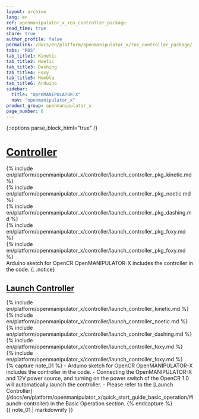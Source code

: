 ```yaml
---
layout: archive
lang: en
ref: openmanipulator_x_ros_controller_package
read_time: true
share: true
author_profile: false
permalink: /docs/en/platform/openmanipulator_x/ros_controller_package/
tabs: "ROS"
tab_title1: Kinetic
tab_title2: Noetic
tab_title3: Dashing
tab_title4: Foxy
tab_title5: Humble
tab_title6: Arduino
sidebar:
  title: "OpenMANIPULATOR-X"
  nav: "openmanipulator_x"
product_group: openmanipulator_x
page_number: 6
---
```


<div style="counter-reset: h1 4"></div>

{::options parse_block_html="true" /}

# [Controller](#controller)

<section data-id="{{ page.tab_title1 }}" class="tab_contents">
{% include en/platform/openmanipulator_x/controller/launch_controller_pkg_kinetic.md %}
</section>

<section data-id="{{ page.tab_title2 }}" class="tab_contents">
{% include en/platform/openmanipulator_x/controller/launch_controller_pkg_noetic.md %}
</section>

<section data-id="{{ page.tab_title3 }}" class="tab_contents">
{% include en/platform/openmanipulator_x/controller/launch_controller_pkg_dashing.md %}
</section>

<section data-id="{{ page.tab_title4 }}" class="tab_contents">
{% include en/platform/openmanipulator_x/controller/launch_controller_pkg_foxy.md %}
</section>

<section data-id="{{ page.tab_title5 }}" class="tab_contents">
{% include en/platform/openmanipulator_x/controller/launch_controller_pkg_foxy.md %}
</section>

<section data-id="{{ page.tab_title6 }}" class="tab_contents">
Arduino sketch for OpenCR OpenMANIPULATOR-X includes the controller in the code.
{: .notice}
</section>

## [Launch Controller](#launch-controller)

<section data-id="{{ page.tab_title1 }}" class="tab_contents">
{% include en/platform/openmanipulator_x/controller/launch_controller_kinetic.md %}
</section>

<section data-id="{{ page.tab_title2 }}" class="tab_contents">
{% include en/platform/openmanipulator_x/controller/launch_controller_noetic.md %}
</section>

<section data-id="{{ page.tab_title3 }}" class="tab_contents">
{% include en/platform/openmanipulator_x/controller/launch_controller_dashing.md %}
</section>

<section data-id="{{ page.tab_title4 }}" class="tab_contents">
{% include en/platform/openmanipulator_x/controller/launch_controller_foxy.md %}
</section>

<section data-id="{{ page.tab_title5 }}" class="tab_contents">
{% include en/platform/openmanipulator_x/controller/launch_controller_foxy.md %}
</section>

<section data-id="{{ page.tab_title6 }}" class="tab_contents">
{% capture note_01 %}
- Arduino sketch for OpenCR OpenMANIPULATOR-X includes the controller in the code.  
- Connecting the OpenMANIPULATOR-X and 12V power source, and turning on the power switch of the OpenCR 1.0 will automatically launch the controller.  
- Please refer to the [Launch Controller](/docs/en/platform/openmanipulator_x/quick_start_guide_basic_operation/#launch-controller) in the Basic Operation section.
{% endcapture %}
<div class="notice--warning">{{ note_01 | markdownify }}</div>
</section>
